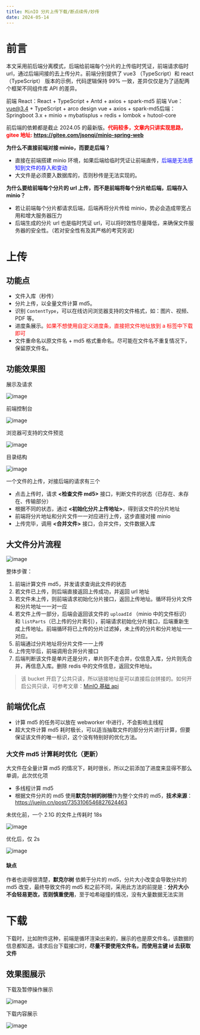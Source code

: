 ```yaml
---
title: MinIO 分片上传下载/断点续传/妙传
date: 2024-05-14
---
```


# 前言

本文采用前后端分离模式，后端给前端每个分片的上传临时凭证，前端请求临时 url，通过后端间接的去上传分片。前端分别提供了 vue3 （TypeScript）和 react（TypeScript） 版本的示例，代码逻辑保持 99% 一致，差异仅仅是为了适配两个框架不同组件库 API 的差异。

前端 React：React + TypeScript + Antd + axios + spark-md5 前端 Vue：vue@3.4 + TypeScript + arco design vue + axios + spark-md5后端：Springboot 3.x + minio + mybatisplus + redis + lombok + hutool-core

前后端的依赖都是截止 2024.05 的最新版。<strong style="color:red;">代码较多，文章内只讲实现思路，gitee 地址: https://gitee.com/jsonqi/minio-spring-web</strong>

**为什么不直接前端对接 minio，而要走后端？**

- 直接在前端搭建 minio 环境，如果后端给临时凭证让前端直传，<span style="color:blue;">后端是无法感知到文件的存入和变动</span>
- 大文件是必须要入数据库的，否则秒传是无法实现的。

**为什么要给前端每个分片的 url 上传，而不是前端将每个分片给后端，后端存入 minio？**

- 若让前端每个分片都请求后端，后端再将分片传给 minio，势必会造成带宽占用和增大服务器压力
- 后端生成的分片 url 也是临时凭证 url，可以将时效性尽量降低，来确保文件服务器的安全性。（若对安全性有及其严格的考究另说）

# 上传

## 功能点

- 文件入库（秒传）
- 分片上传，以全量文件计算 md5。
- 识别 `ContentType`，可以在线访问浏览器支持的文件格式，如：图片、视频、PDF 等。
- 进度条展示。<span style="color:red;">如果不想使用自定义进度条，直接把文件地址放到 a 标签中下载即可</span>
- 文件重命名以原文件名 + md5 格式重命名。尽可能在文件名不重复情况下，保留原文件名。

## 功能效果图

展示及请求

![image](https://img.jsonq.top/blog/2025/2/25/1740465686426-2zexl8gi.gif)

前端控制台

![image](https://img.jsonq.top/blog/2025/2/25/1740476995150-w6keufbi.png)

浏览器可支持的文件预览

![image](https://img.jsonq.top/blog/2025/2/25/1740465686709-b6kqi6gn.png)

目录结构

![image](https://img.jsonq.top/blog/2025/2/25/1740476995259-ggwse6gu.png)

一个文件的上传，对接后端的请求有三个

- 点击上传时，请求 **<检查文件 md5>** 接口，判断文件的状态（已存在、未存在、传输部分）
- 根据不同的状态，通过 **<初始化分片上传地址>**，得到该文件的分片地址
- 前端将分片地址和分片文件一一对应进行上传，这步直接对接 minio
- 上传完毕，调用 **<合并文件>** 接口，合并文件，文件数据入库

## 大文件分片流程

![image](https://img.jsonq.top/blog/2025/2/25/1740465686912-cnaq033q.png)

整体步骤：

1. 前端计算文件 md5，并发请求查询此文件的状态
2. 若文件已上传，则后端直接返回上传成功，并返回 url 地址
3. 若文件未上传，则前端请求初始化分片接口，返回上传地址。循环将分片文件和分片地址一一对一应
4. 若文件上传一部分，后端会返回该文件的 `uploadId` （minio 中的文件标识）和 `listParts`（已上传的分片索引），前端请求初始化分片接口，后端重新生成上传地址。前端循环将已上传的分片过滤掉，未上传的分片和分片地址一一对应。
5. 前端通过分片地址将分片文件一一上传
6. 上传完毕后，前端调用合并分片接口
7. 后端判断该文件是单片还是分片，单片则不走合并，仅信息入库，分片则先合并，再信息入库。删除 redis 中的文件信息，返回文件地址。

> 该 bucket 开启了公共只读，所以链接地址是可以直接后台拼接的。如何开启公共只读，可参考文章：[MinIO 基础 api](/post/java/minio/minio-base-api.md)

## 前端优化点

- 计算 md5 的任务可以放在 webworker 中进行，不会影响主线程
- 超大文件计算 md5 耗时极长，可以适当抽取文件的部分分片进行计算，但要保证该文件的唯一标识，这个没有特别好的优化方法。

### 大文件 md5 计算耗时优化（更新）

大文件在全量计算 md5 的情况下，耗时很长，所以之前添加了进度来显得不那么单调，此次优化项

- 多线程计算 md5
- 根据文件分片的 md5 使用**默克尔树的树根**作为整个文件的 md5，**技术来源**：https://juejin.cn/post/7353106546827624463

未优化前，一个 2.1G 的文件上传耗时 18s

![image](https://img.jsonq.top/blog/2025/2/25/1740465687007-5scnspb0.png)

优化后，仅 2s

![image](https://img.jsonq.top/blog/2025/2/25/1740476995390-726vfgxk.png)

#### 缺点

作者也说得很清楚，**默克尔树** 依赖于分片的 md5，分片大小改变会导致分片的 md5 改变，最终导致文件的 md5 和之前不同，采用此方法的前提是：**分片大小不会轻易更改，否则慎重使用**，至于哈希碰撞的情况，没有大量数据无法实测

# 下载

下载时，比如附件这种，前端是循环渲染出来的，展示的也是原文件名，该数据的信息都知道。请求后台下载接口时，**尽量不要使用文件名，而使用主键 id 去获取文件**

## 效果图展示

下载及暂停操作展示

![image](https://img.jsonq.top/blog/2025/2/25/1740465687166-h8kpiik8.gif)

下载内容展示

![image](https://img.jsonq.top/blog/2025/2/25/1740476995459-445g8to6.png)
